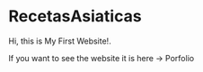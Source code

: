 # RecetasAsiaticas
Hi, this is My First Website!. 

If you want to see the website it is here -> Porfolio
